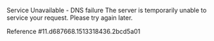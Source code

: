 Service Unavailable - DNS failure The server is temporarily unable to service your request. Please try again later.

Reference #11.d687668.1513318436.2bcd5a01